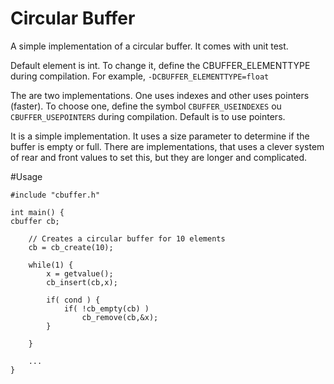 Circular Buffer
===============

A simple implementation of a circular buffer.
It comes with unit test.

Default element is int. To change it, define the CBUFFER_ELEMENTTYPE during
compilation. For example, ```-DCBUFFER_ELEMENTTYPE=float```

The are two implementations. One uses indexes and other uses pointers (faster).
To choose one, define the symbol ```CBUFFER_USEINDEXES``` ou ```CBUFFER_USEPOINTERS``` during compilation. Default is to use pointers.

It is a simple implementation. It uses a size parameter to determine if the buffer is empty or full. There are implementations, that uses a clever system of rear and front values to set this, but they are longer and complicated. 


#Usage
```
#include "cbuffer.h"

int main() {
cbuffer cb;

    // Creates a circular buffer for 10 elements
    cb = cb_create(10);

    while(1) {
        x = getvalue();
        cb_insert(cb,x);

        if( cond ) {
            if( !cb_empty(cb) )
                cb_remove(cb,&x);
        }

    }

    ...
}
```         
